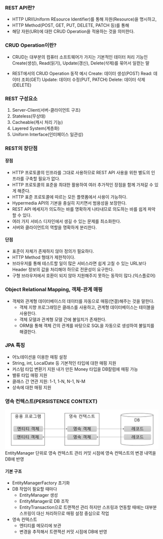 ### REST API란?
- HTTP URI(Uniform REsource Identifier)를 통해 자원(Resource)을 명시하고,
- HTTP Method(POST, GET, PUT, DELETE, PATCH 등)를 통해
- 해당 자원(URI)에 대한 CRUD Operation을 적용하는 것을 의미한다.

### CRUD Operation이란?
- CRUD는 대부분의 컴퓨터 소프트웨어가 가지는 기본적인 데이터 처리 기능인 Create(생성), Read(읽기), Update(갱신), Delete(삭제)를 묶어서 일컫는 말

- REST에서의 CRUD Operation 동작 예시
  Create: 데이터 생성(POST)
  Read: 데이터 조회(GET)
  Update: 데이터 수정(PUT, PATCH)
  Delete: 데이터 삭제(DELETE)

### REST 구성요소
1. Server-Client(서버-클라이언트 구조)
2. Stateless(무상태)
3. Cacheable(캐시 처리 기능)
4. Layered System(계층화)
5. Uniform Interface(인터페이스 일관성)

### REST의 장단점
#### 장점
- HTTP 프로토콜의 인프라를 그대로 사용하므로 REST API 사용을 위한 별도의 인프라를 구축할 필요가 없다.
- HTTP 프로토콜의 표준을 최대한 활용하여 여러 추가적인 장점을 함께 가져갈 수 있게 해준다.
- HTTP 표준 프로토콜에 따르는 모든 플랫폼에서 사용이 가능하다.
- Hypermedia API의 기본을 충실히 지키면서 범용성을 보장한다.
- REST API 메세지가 의도하는 바를 명확하게 나타내므로 의도하는 바를 쉽게 파악할 수 있다.
- 여러 가지 서비스 디자인에서 생길 수 있는 문제를 최소화한다.
- 서버와 클라이언트의 역할을 명확하게 분리한다.

#### 단점
- 표준이 자체가 존재하지 않아 정의가 필요하다.
- HTTP Method 형태가 제한적이다.
- 브라우저를 통해 테스트할 일이 많은 서비스라면 쉽게 고칠 수 있는 URL보다 Header 정보의 값을 처리해야 하므로 전문성이 요구한다.
- 구형 브라우저에서 호환이 되지 않아 지원해주지 못하는 동작이 많다.(익스플로어)

### Object Relational Mapping, 객체-관계 매핑
- 객체와 관계형 데이터베이스의 데이터를 자동으로 매핑(연결)해주는 것을 말한다.
    - 객체 지향 프로그래밍은 클래스를 사용하고, 관계형 데이터베이스는 테이블을 사용한다.
    - 객체 모델과 관계형 모델 간에 불일치가 존재한다.
    - ORM을 통해 객체 간의 관계를 바탕으로 SQL을 자동으로 생성하여 불일치를 해결한다.

### JPA 특징
- 어노테이션을 이용한 매핑 설정
- String, int, LocalDate 등 기본적인 타입에 대한 매핑 지원
- 커스텀 타입 변환기 지원
    내가 만든 Money 타입을 DB칼럼에 매핑 가능
- 밸류 타입 매핑 지원
- 클래스 간 연관 지원: 1-1, 1-N, N-1, N-M
- 상속에 대한 매핑 지원

### 영속 컨텍스트(PERSISTENCE CONTEXT)
![alt text](image.png)
EntityManager 단위로 영속 컨텍스트 관리
커밋 시점에 영속 컨텍스트의 변경 내역을 DB에 반영

#### 기본 구조
- EntityManagerFactory 초기화
- DB 작업이 필요할 때마다
    - EntityManager 생성
    - EntityManager로 DB 조작
    - EntityTransaction으로 트랜잭션 관리
하지만 스프링과 연동할 때에는 대부분 스프링이 대신 처리하므로 매핑 설정 중심으로 작업
- 영속 컨텍스트
    - 엔티티를 메모리에 보관
    - 변경을 추적해서 트랜잭션 커밋 시점에 DB에 반영